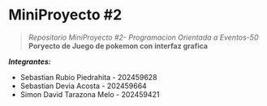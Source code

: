 # MiniProyecto #2

>*Repositorio MiniProyecto #2- Programacion Orientada a Eventos-50*
**Poryecto de Juego de pokemon con interfaz grafica**

***Integrantes:***

 - Sebastian Rubio Piedrahita - 202459628
 - Sebastian Devia Acosta - 202459664
- Simon David Tarazona Melo - 202459421
